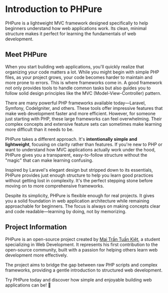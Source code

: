 # Introduction to PHPure

PHPure is a lightweight MVC framework designed specifically to help beginners understand how web applications work. Its clean, minimal structure makes it perfect for learning the fundamentals of web development.

## Meet PHPure

When you start building web applications, you'll quickly realize that organizing your code matters a lot. While you might begin with simple PHP files, as your project grows, your code becomes harder to maintain and more prone to errors. This is where frameworks come in. A good framework not only provides tools to handle common tasks but also guides you to follow solid design principles like the MVC (Model-View-Controller) pattern.

There are many powerful PHP frameworks available today—Laravel, Symfony, CodeIgniter, and others. These tools offer impressive features that make web development faster and more efficient. However, for someone just starting with PHP, these large frameworks can feel overwhelming. Their complex concepts and extensive feature sets can sometimes make learning more difficult than it needs to be.

PHPure takes a different approach. It's **intentionally simple and lightweight**, focusing on clarity rather than features. If you're new to PHP or want to understand how MVC applications actually work under the hood, PHPure gives you a transparent, easy-to-follow structure without the "magic" that can make learning confusing.

Inspired by Laravel's elegant design but stripped down to its essentials, PHPure provides just enough structure to help you learn good practices without getting lost in complexity. It's the perfect stepping stone before moving on to more comprehensive frameworks.

Despite its simplicity, PHPure is flexible enough for real projects. It gives you a solid foundation in web application architecture while remaining approachable for beginners. The focus is always on making concepts clear and code readable—learning by doing, not by memorizing.

## Project Information

PHPure is an open-source project created by [Mai Trần Tuấn Kiệt](https://github.com/mttk2004), a student specializing in Web Development. It represents his first contribution to the open-source community, built with a passion for helping others learn web development more effectively.

The project aims to bridge the gap between raw PHP scripts and complex frameworks, providing a gentle introduction to structured web development.

Try PHPure today and discover how simple and enjoyable building web applications can be! 🌟
